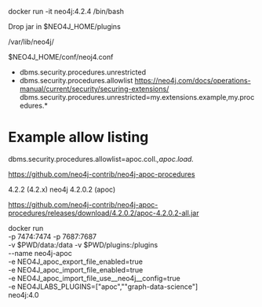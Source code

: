 docker run -it neo4j:4.2.4 /bin/bash

Drop jar in $NEO4J_HOME/plugins

/var/lib/neo4j/

$NEO4J_HOME/conf/neoj4.conf
* dbms.security.procedures.unrestricted
* dbms.security.procedures.allowlist
https://neo4j.com/docs/operations-manual/current/security/securing-extensions/
dbms.security.procedures.unrestricted=my.extensions.example,my.procedures.*

# Example allow listing
dbms.security.procedures.allowlist=apoc.coll.*,apoc.load.*


https://github.com/neo4j-contrib/neo4j-apoc-procedures

4.2.2 (4.2.x) neo4j
4.2.0.2 (apoc)

https://github.com/neo4j-contrib/neo4j-apoc-procedures/releases/download/4.2.0.2/apoc-4.2.0.2-all.jar


docker run \
    -p 7474:7474 -p 7687:7687 \
    -v $PWD/data:/data -v $PWD/plugins:/plugins \
    --name neo4j-apoc \
    -e NEO4J_apoc_export_file_enabled=true \
    -e NEO4J_apoc_import_file_enabled=true \
    -e NEO4J_apoc_import_file_use__neo4j__config=true \
    -e NEO4JLABS_PLUGINS=\[\"apoc\",""graph-data-science"\] \
    neo4j:4.0